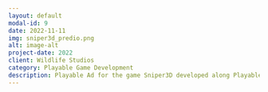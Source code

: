 ```yaml
---
layout: default
modal-id: 9
date: 2022-11-11
img: sniper3d_predio.png
alt: image-alt
project-date: 2022
client: Wildlife Studios
category: Playable Game Development
description: Playable Ad for the game Sniper3D developed along Playables Team at Wildlife Studios. Proprietary engine written in Typescript/WebGL.
---
```

